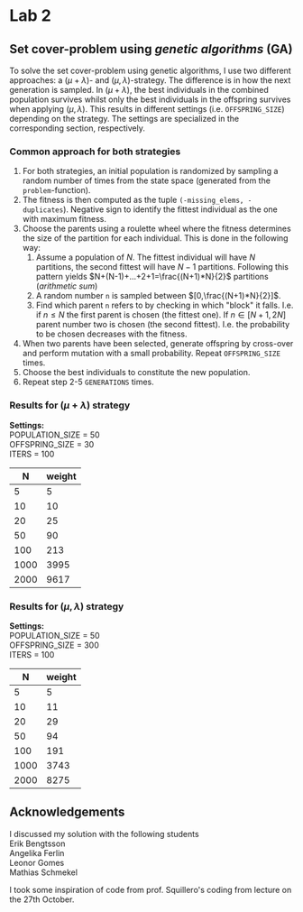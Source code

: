 # Lab 2 
## Set cover-problem using *genetic algorithms* (GA)

To solve the set cover-problem using genetic algorithms, I use two different approaches:
a $(\mu+\lambda)$- and $(\mu,\lambda)$-strategy.
The difference is in how the next generation is sampled.
In $(\mu+\lambda)$, the best individuals in the combined population survives whilst only the best individuals in the offspring survives when applying $(\mu,\lambda)$.
This results in different settings (i.e. `OFFSPRING_SIZE`) depending on the strategy.
The settings are specialized in the corresponding section, respectively.

### Common approach for both strategies
1. For both strategies, an initial population is randomized by sampling a random number of times from the state space (generated from the `problem`-function).
2. The fitness is then computed as the tuple `(-missing_elems, -duplicates`). Negative sign to identify the fittest individual as the one with maximum fitness.
3. Choose the parents using a roulette wheel where the fitness determines the size of the partition for each individual. This is done in the following way:
   1. Assume a population of $N$. The fittest individual will have $N$ partitions, the second fittest will have $N-1$ partitions. Following this pattern yields $N+(N-1)+...+2+1=\frac{(N+1)*N}{2}$ partitions (*arithmetic sum*)
   2. A random number `n` is sampled between $[0,\frac{(N+1)*N}{2}]$.
   3. Find which parent `n` refers to by checking in which "block" it falls. I.e. if $n \leq N$ the first parent is chosen (the fittest one). If $n \in [N+1,2N]$ parent number two is chosen (the second fittest). I.e. the probability to be chosen decreases with the fitness.
4. When two parents have been selected, generate offspring by cross-over and perform mutation with a small probability. Repeat `OFFSPRING_SIZE` times.
5. Choose the best individuals to constitute the new population.
6. Repeat step 2-5 `GENERATIONS` times.



### Results for $(\mu + \lambda)$ strategy
**Settings:**  
POPULATION_SIZE = 50  
OFFSPRING_SIZE = 30  
ITERS = 100

| N    | weight |                                                                                                  
|------|--------|
| 5    | 5      |
| 10   | 10     |
| 20   | 25     | 
| 50   | 90     |  
| 100  | 213    |  
| 1000 | 3995   |
| 2000 | 9617   |  

### Results for $(\mu , \lambda)$ strategy

**Settings:**  
POPULATION_SIZE = 50  
OFFSPRING_SIZE = 300  
ITERS = 100

| N    | weight |                                                                                                  
|------|--------|
| 5    | 5      |
| 10   | 11     |
| 20   | 29     | 
| 50   | 94     |  
| 100  | 191    |  
| 1000 | 3743   |
| 2000 | 8275   |  



## Acknowledgements
I discussed my solution with the following students  
Erik Bengtsson  
Angelika Ferlin  
Leonor Gomes  
Mathias Schmekel  

I took some inspiration of code from prof. Squillero's coding from lecture on the 27th October. 

